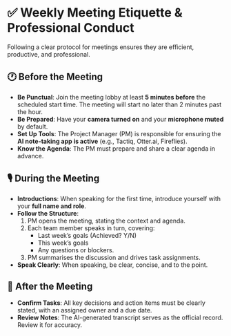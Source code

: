 # ✅ Weekly Meeting Etiquette & Professional Conduct

Following a clear protocol for meetings ensures they are efficient, productive, and professional.

## 🕐 Before the Meeting
-   **Be Punctual**: Join the meeting lobby at least **5 minutes before** the scheduled start time. The meeting will start no later than 2 minutes past the hour.
-   **Be Prepared**: Have your **camera turned on** and your **microphone muted** by default.
-   **Set Up Tools**: The Project Manager (PM) is responsible for ensuring the **AI note-taking app is active** (e.g., Tactiq, Otter.ai, Fireflies).
-   **Know the Agenda**: The PM must prepare and share a clear agenda in advance.

## 🎙 During the Meeting
-   **Introductions**: When speaking for the first time, introduce yourself with your **full name and role**.
-   **Follow the Structure**:
    1.  PM opens the meeting, stating the context and agenda.
    2.  Each team member speaks in turn, covering:
        -   Last week’s goals (Achieved? Y/N)
        -   This week’s goals
        -   Any questions or blockers.
    3.  PM summarises the discussion and drives task assignments.
-   **Speak Clearly**: When speaking, be clear, concise, and to the point.

## 🧾 After the Meeting
-   **Confirm Tasks**: All key decisions and action items must be clearly stated, with an assigned owner and a due date.
-   **Review Notes**: The AI-generated transcript serves as the official record. Review it for accuracy.